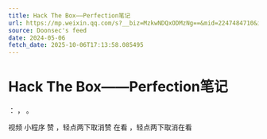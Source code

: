 ```yaml
---
title: Hack The Box——Perfection笔记
url: https://mp.weixin.qq.com/s?__biz=MzkwNDQxODMzNg==&mid=2247484710&idx=1&sn=256911595ff4265c04a950fe501dcd1a
source: Doonsec's feed
date: 2024-05-06
fetch_date: 2025-10-06T17:13:58.085495
---
```


# Hack The Box——Perfection笔记

：
，
。

视频
小程序
赞
，轻点两下取消赞
在看
，轻点两下取消在看